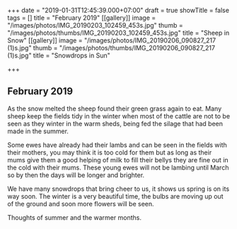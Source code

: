 +++
date = "2019-01-31T12:45:39.000+07:00"
draft = true
showTitle = false
tags = []
title = "February 2019"
[[gallery]]
image = "/images/photos/IMG_20190203_102459_453s.jpg"
thumb = "/images/photos/thumbs/IMG_20190203_102459_453s.jpg"
title = "Sheep in Snow"
[[gallery]]
image = "/images/photos/IMG_20190206_090827_217 (1)s.jpg"
thumb = "/images/photos/thumbs/IMG_20190206_090827_217 (1)s.jpg"
title = "Snowdrops in Sun"

+++
## February 2019

As the snow melted the sheep found their green grass again to eat. Many sheep keep the fields tidy in the winter when most of the cattle are not to be seen as they winter in the warm sheds, being fed the silage that had been made in the summer.

Some ewes have already had their lambs and can be seen in the fields with their mothers, you may think it is too cold for them but as long as their mums give them a good helping of milk to fill their bellys they are fine out in the cold with their mums. These young ewes will not be lambing until March so by then the days will be longer and brighter.

We have many snowdrops that bring cheer to us, it shows us spring is on its way soon. The winter is a very beautiful time, the bulbs are moving up out of the ground and soon more flowers will be seen.

Thoughts of summer and the warmer months.